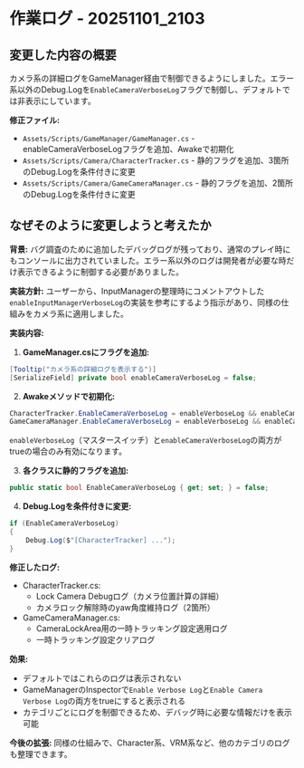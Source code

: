 # 作業ログ - 20251101_2103

## 変更した内容の概要

カメラ系の詳細ログをGameManager経由で制御できるようにしました。エラー系以外のDebug.Logを`EnableCameraVerboseLog`フラグで制御し、デフォルトでは非表示にしています。

**修正ファイル:**
- `Assets/Scripts/GameManager/GameManager.cs` - enableCameraVerboseLogフラグを追加、Awakeで初期化
- `Assets/Scripts/Camera/CharacterTracker.cs` - 静的フラグを追加、3箇所のDebug.Logを条件付きに変更
- `Assets/Scripts/Camera/GameCameraManager.cs` - 静的フラグを追加、2箇所のDebug.Logを条件付きに変更

## なぜそのように変更しようと考えたか

**背景:**
バグ調査のために追加したデバッグログが残っており、通常のプレイ時にもコンソールに出力されていました。エラー系以外のログは開発者が必要な時だけ表示できるように制御する必要がありました。

**実装方針:**
ユーザーから、InputManagerの整理時にコメントアウトした`enableInputManagerVerboseLog`の実装を参考にするよう指示があり、同様の仕組みをカメラ系に適用しました。

**実装内容:**

1. **GameManager.csにフラグを追加:**
```csharp
[Tooltip("カメラ系の詳細ログを表示する")]
[SerializeField] private bool enableCameraVerboseLog = false;
```

2. **Awakeメソッドで初期化:**
```csharp
CharacterTracker.EnableCameraVerboseLog = enableVerboseLog && enableCameraVerboseLog;
GameCameraManager.EnableCameraVerboseLog = enableVerboseLog && enableCameraVerboseLog;
```
`enableVerboseLog`（マスタースイッチ）と`enableCameraVerboseLog`の両方がtrueの場合のみ有効になります。

3. **各クラスに静的フラグを追加:**
```csharp
public static bool EnableCameraVerboseLog { get; set; } = false;
```

4. **Debug.Logを条件付きに変更:**
```csharp
if (EnableCameraVerboseLog)
{
    Debug.Log($"[CharacterTracker] ...");
}
```

**修正したログ:**
- CharacterTracker.cs:
  - Lock Camera Debugログ（カメラ位置計算の詳細）
  - カメラロック解除時のyaw角度維持ログ（2箇所）
- GameCameraManager.cs:
  - CameraLockArea用の一時トラッキング設定適用ログ
  - 一時トラッキング設定クリアログ

**効果:**
- デフォルトではこれらのログは表示されない
- GameManagerのInspectorで`Enable Verbose Log`と`Enable Camera Verbose Log`の両方をtrueにすると表示される
- カテゴリごとにログを制御できるため、デバッグ時に必要な情報だけを表示可能

**今後の拡張:**
同様の仕組みで、Character系、VRM系など、他のカテゴリのログも整理できます。
